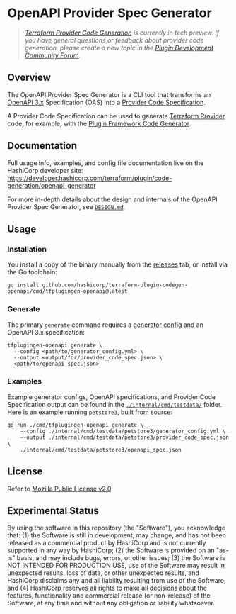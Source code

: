 # OpenAPI Provider Spec Generator

> _[Terraform Provider Code Generation](https://developer.hashicorp.com/terraform/plugin/code-generation) is currently in tech preview. If you have general questions or feedback about provider code generation, please create a new topic in the [Plugin Development Community Forum](https://discuss.hashicorp.com/c/terraform-providers/tf-plugin-sdk)._

## Overview

The OpenAPI Provider Spec Generator is a CLI tool that transforms an [OpenAPI 3.x](https://www.openapis.org/) Specification (OAS) into a [Provider Code Specification](https://developer.hashicorp.com/terraform/plugin/code-generation/specification). 

A Provider Code Specification can be used to generate [Terraform Provider](https://developer.hashicorp.com/terraform/plugin) code, for example, with the [Plugin Framework Code Generator](https://developer.hashicorp.com/terraform/plugin/code-generation/framework-generator).

## Documentation

Full usage info, examples, and config file documentation live on the HashiCorp developer site: https://developer.hashicorp.com/terraform/plugin/code-generation/openapi-generator

For more in-depth details about the design and internals of the OpenAPI Provider Spec Generator, see [`DESIGN.md`](./DESIGN.md).

## Usage

### Installation

You install a copy of the binary manually from the [releases](https://github.com/hashicorp/terraform-plugin-codegen-openapi/releases) tab, or install via the Go toolchain:

```shell-session
go install github.com/hashicorp/terraform-plugin-codegen-openapi/cmd/tfplugingen-openapi@latest
```

### Generate

The primary `generate` command requires a [generator config](https://developer.hashicorp.com/terraform/plugin/code-generation/openapi-generator#generator-config) and an OpenAPI 3.x specification:

```shell-session
tfplugingen-openapi generate \
  --config <path/to/generator_config.yml> \
  --output <output/for/provider_code_spec.json> \
  <path/to/openapi_spec.json>
```

### Examples

Example generator configs, OpenAPI specifications, and Provider Code Specification output can be found in the [`./internal/cmd/testdata/`](./internal/cmd/testdata/) folder. Here is an example running `petstore3`, built from source:

```shell-session
go run ./cmd/tfplugingen-openapi generate \
	--config ./internal/cmd/testdata/petstore3/generator_config.yml \
	--output ./internal/cmd/testdata/petstore3/provider_code_spec.json \
	./internal/cmd/testdata/petstore3/openapi_spec.json
```

## License

Refer to [Mozilla Public License v2.0](./LICENSE).

## Experimental Status

By using the software in this repository (the "Software"), you acknowledge that: (1) the Software is still in development, may change, and has not been released as a commercial product by HashiCorp and is not currently supported in any way by HashiCorp; (2) the Software is provided on an "as-is" basis, and may include bugs, errors, or other issues; (3) the Software is NOT INTENDED FOR PRODUCTION USE, use of the Software may result in unexpected results, loss of data, or other unexpected results, and HashiCorp disclaims any and all liability resulting from use of the Software; and (4) HashiCorp reserves all rights to make all decisions about the features, functionality and commercial release (or non-release) of the Software, at any time and without any obligation or liability whatsoever.
